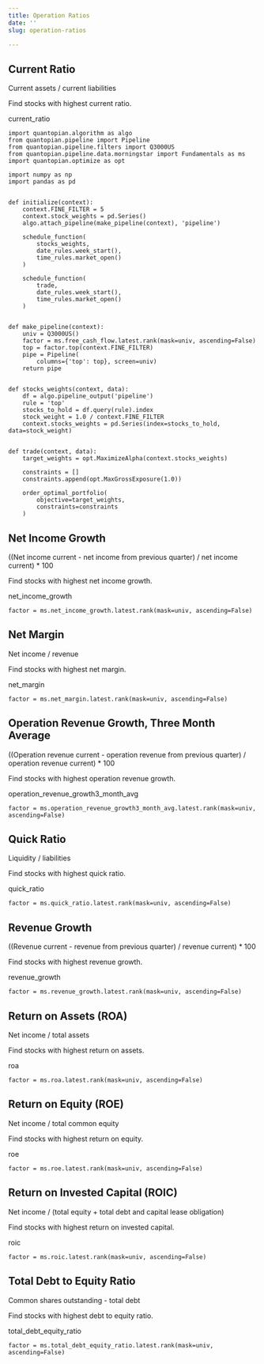 ```yaml
---
title: Operation Ratios
date: ''
slug: operation-ratios

---
```

## Current Ratio

Current assets / current liabilities

Find stocks with highest current ratio.

current_ratio

    import quantopian.algorithm as algo
    from quantopian.pipeline import Pipeline
    from quantopian.pipeline.filters import Q3000US
    from quantopian.pipeline.data.morningstar import Fundamentals as ms
    import quantopian.optimize as opt
    
    import numpy as np
    import pandas as pd
    
    
    def initialize(context):
        context.FINE_FILTER = 5
        context.stock_weights = pd.Series()
        algo.attach_pipeline(make_pipeline(context), 'pipeline')
    
        schedule_function(
            stocks_weights,
            date_rules.week_start(),
            time_rules.market_open()
        )
    
        schedule_function(
            trade,
            date_rules.week_start(),
            time_rules.market_open()
        )
    
    
    def make_pipeline(context):
        univ = Q3000US()
        factor = ms.free_cash_flow.latest.rank(mask=univ, ascending=False)
        top = factor.top(context.FINE_FILTER)
        pipe = Pipeline(
            columns={'top': top}, screen=univ)
        return pipe
    
    
    def stocks_weights(context, data):
        df = algo.pipeline_output('pipeline')
        rule = 'top'
        stocks_to_hold = df.query(rule).index
        stock_weight = 1.0 / context.FINE_FILTER
        context.stocks_weights = pd.Series(index=stocks_to_hold, data=stock_weight)
    
    
    def trade(context, data):
        target_weights = opt.MaximizeAlpha(context.stocks_weights)
    
        constraints = []
        constraints.append(opt.MaxGrossExposure(1.0))
    
        order_optimal_portfolio(
            objective=target_weights,
            constraints=constraints
        )

## Net Income Growth

((Net income current - net income from previous quarter) / net income current) * 100

Find stocks with highest net income growth.

net_income_growth

    factor = ms.net_income_growth.latest.rank(mask=univ, ascending=False)

## Net Margin

Net income / revenue

Find stocks with highest net margin.

net_margin

    factor = ms.net_margin.latest.rank(mask=univ, ascending=False)

## Operation Revenue Growth, Three Month Average

((Operation revenue current - operation revenue from previous quarter) / operation revenue current) * 100

Find stocks with highest operation revenue growth.

operation_revenue_growth3_month_avg

    factor = ms.operation_revenue_growth3_month_avg.latest.rank(mask=univ, ascending=False)

## Quick Ratio

Liquidity / liabilities

Find stocks with highest quick ratio.

quick_ratio

    factor = ms.quick_ratio.latest.rank(mask=univ, ascending=False)

## Revenue Growth

((Revenue current - revenue from previous quarter) / revenue current) * 100

Find stocks with highest revenue growth.

revenue_growth

    factor = ms.revenue_growth.latest.rank(mask=univ, ascending=False)

## Return on Assets (ROA)

Net income / total assets

Find stocks with highest return on assets.

roa

    factor = ms.roa.latest.rank(mask=univ, ascending=False)

## Return on Equity (ROE)

Net income / total common equity

Find stocks with highest return on equity.

roe

    factor = ms.roe.latest.rank(mask=univ, ascending=False)

## Return on Invested Capital (ROIC)

Net income / (total equity + total debt and capital lease obligation)

Find stocks with highest return on invested capital.

roic

    factor = ms.roic.latest.rank(mask=univ, ascending=False)

## Total Debt to Equity Ratio

Common shares outstanding - total debt

Find stocks with highest debt to equity ratio.

total_debt_equity_ratio

    factor = ms.total_debt_equity_ratio.latest.rank(mask=univ, ascending=False)